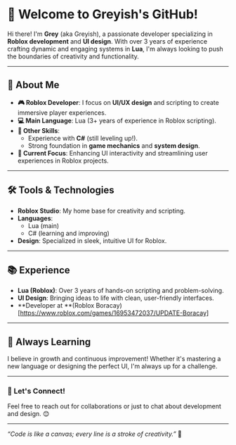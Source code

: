 # 👋 Welcome to Greyish's GitHub!

Hi there! I'm **Grey** (aka Greyish), a passionate developer specializing in **Roblox development** and **UI design**. With over 3 years of experience crafting dynamic and engaging systems in **Lua**, I'm always looking to push the boundaries of creativity and functionality.

---

## 🚀 About Me
- **🎮 Roblox Developer**: I focus on **UI/UX design** and scripting to create immersive player experiences.
- **💻 Main Language**: Lua (3+ years of experience in Roblox scripting).
- **🌟 Other Skills**: 
  - Experience with **C#** (still leveling up!).
  - Strong foundation in **game mechanics** and **system design**.
- **🔧 Current Focus**: Enhancing UI interactivity and streamlining user experiences in Roblox projects.

---

## 🛠️ Tools & Technologies
- **Roblox Studio**: My home base for creativity and scripting.
- **Languages**: 
  - Lua (main)
  - C# (learning and improving)
- **Design**: Specialized in sleek, intuitive UI for Roblox.

---

## 📚 Experience
- **Lua (Roblox)**: Over 3 years of hands-on scripting and problem-solving.
- **UI Design**: Bringing ideas to life with clean, user-friendly interfaces.
- **Developer at **(Roblox Boracay)[https://www.roblox.com/games/16953472037/UPDATE-Boracay]

---

## 🌱 Always Learning
I believe in growth and continuous improvement! Whether it's mastering a new language or designing the perfect UI, I'm always up for a challenge.

---

### 💬 Let's Connect!
Feel free to reach out for collaborations or just to chat about development and design. 😊

---

*“Code is like a canvas; every line is a stroke of creativity.”* 🎨
